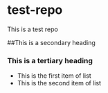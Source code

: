 test-repo
=========

This is a test repo

##This is a secondary heading
### This is a tertiary heading

* This is the first item of list
* This is the second item of list

